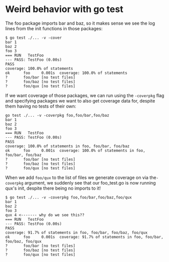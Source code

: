 # Weird behavior with go test

The foo package imports bar and baz, so it makes sense we see the log lines from
the init functions in those packages:

```
$ go test ./... -v -cover
bar 1
baz 2
foo 3
=== RUN   TestFoo
--- PASS: TestFoo (0.00s)
PASS
coverage: 100.0% of statements
ok      foo     0.001s  coverage: 100.0% of statements
?       foo/bar [no test files]
?       foo/baz [no test files]
?       foo/qux [no test files]
```

If we want coverage of those packages, we can run using the `-coverpkg` flag and
specifying packages we want to also get coverage data for, despite them having
no tests of their own:

```
go test ./... -v -coverpkg foo,foo/bar,foo/baz
bar 1
baz 2
foo 3
=== RUN   TestFoo
--- PASS: TestFoo (0.00s)
PASS
coverage: 100.0% of statements in foo, foo/bar, foo/baz
ok      foo     0.001s  coverage: 100.0% of statements in foo, foo/bar, foo/baz
?       foo/bar [no test files]
?       foo/baz [no test files]
?       foo/qux [no test files]
```

When we add `foo/qux` to the list of files we generate coverage on via
the`-coverpkg` argument, we suddenly see that our foo_test.go is now running qux's
init, despite there being no imports to it!
```
$ go test ./... -v -coverpkg foo,foo/bar,foo/baz,foo/qux
bar 1
baz 2
foo 3
qux 4 <------- why do we see this??
=== RUN   TestFoo
--- PASS: TestFoo (0.00s)
PASS
coverage: 91.7% of statements in foo, foo/bar, foo/baz, foo/qux
ok      foo     0.001s  coverage: 91.7% of statements in foo, foo/bar, foo/baz, foo/qux
?       foo/bar [no test files]
?       foo/baz [no test files]
?       foo/qux [no test files]
```
